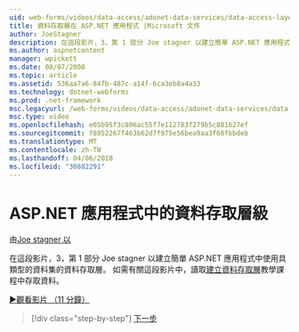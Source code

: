 ```yaml
---
uid: web-forms/videos/data-access/adonet-data-services/data-access-layers-in-aspnet-applications
title: 資料存取層在 ASP.NET 應用程式 |Microsoft 文件
author: JoeStagner
description: 在這段影片，3，第 1 部分 Joe stagner 以建立簡單 ASP.NET 應用程式中使用具類型的資料集的資料存取層。 如需詳細資訊...
ms.author: aspnetcontent
manager: wpickett
ms.date: 08/07/2008
ms.topic: article
ms.assetid: 536aa7a6-84fb-487c-a14f-6ca3eb8a4a33
ms.technology: dotnet-webforms
ms.prod: .net-framework
msc.legacyurl: /web-forms/videos/data-access/adonet-data-services/data-access-layers-in-aspnet-applications
msc.type: video
ms.openlocfilehash: e05b95f3c806ac55f7e112783f279b5c881627ef
ms.sourcegitcommit: f8852267f463b62d7f975e56bea9aa3f68fbbdeb
ms.translationtype: MT
ms.contentlocale: zh-TW
ms.lasthandoff: 04/06/2018
ms.locfileid: "30882291"
---
```

<a name="data-access-layers-in-aspnet-applications"></a>ASP.NET 應用程式中的資料存取層級
====================
由[Joe stagner 以](https://github.com/JoeStagner)

在這段影片，3，第 1 部分 Joe stagner 以建立簡單 ASP.NET 應用程式中使用具類型的資料集的資料存取層。 如需有關這段影片中，讀取[建立資料存取層](../../../overview/data-access/introduction/creating-a-data-access-layer-vb.md)教學課程中存取資料。

[&#9654;觀看影片 （11 分鐘）](https://channel9.msdn.com/Blogs/ASP-NET-Site-Videos/data-access-layers-in-aspnet-applications)

> [!div class="step-by-step"]
> [下一步](how-to-manually-bind-a-dataset-to-a-datagrid.md)
